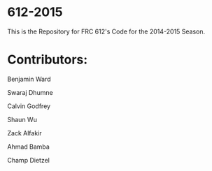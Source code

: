 612-2015
========
This is the Repository for FRC 612's Code for the 2014-2015 Season.

Contributors:
=============

Benjamin Ward

Swaraj Dhumne

Calvin Godfrey

Shaun Wu

Zack Alfakir

Ahmad Bamba

Champ Dietzel
